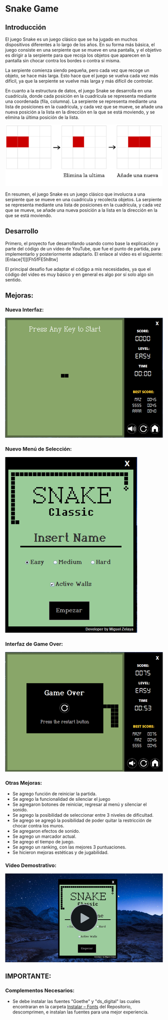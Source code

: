 # Snake Game

## Introducción

El juego Snake es un juego clásico que se ha jugado en muchos dispositivos diferentes a lo largo de los años. En su forma más básica, el juego consiste en una serpiente que se mueve en una pantalla, y el objetivo es dirigir a la serpiente para que recoja los objetos que aparecen en la pantalla sin chocar contra los bordes o contra sí misma.

La serpiente comienza siendo pequeña, pero cada vez que recoge un objeto, se hace más larga. Esto hace que el juego se vuelva cada vez más difícil, ya que la serpiente se vuelve más larga y más difícil de controlar.

En cuanto a la estructura de datos, el juego Snake se desarrolla en una cuadrícula, donde cada posición en la cuadrícula se representa mediante una coordenada (fila, columna). La serpiente se representa mediante una lista de posiciones en la cuadrícula, y cada vez que se mueve, se añade una nueva posición a la lista en la dirección en la que se está moviendo, y se elimina la última posición de la lista.

![Image text](https://github.com/zzMAZzz/Unidad3_Ejercicio1-16/blob/main/Imagenes/Snake1.png)

En resumen, el juego Snake es un juego clásico que involucra a una serpiente que se mueve en una cuadrícula y recolecta objetos. La serpiente se representa mediante una lista de posiciones en la cuadrícula, y cada vez que se mueve, se añade una nueva posición a la lista en la dirección en la que se está moviendo.

## Desarrollo
Primero, el proyecto fue desarrollando usando como base la explicación y parte del código de un video de YouTube, que fue el punto de partida, para implementarlo y posteriormente adaptarlo. 
El enlace al video es el siguiente: [Enlace[1]][Fh5fFE5h8tw]

El principal desafío fue adaptar el código a mis necesidades, ya que el código del video es muy básico y en general es algo por sí solo algo sin sentido.

## Mejoras:

### Nueva Interfaz:
![Image text](https://github.com/zzMAZzz/Unidad3_Ejercicio1-16/blob/main/Imagenes/Snake2.png)

### Nuevo Menú de Selección:
![Image text](https://github.com/zzMAZzz/Unidad3_Ejercicio1-16/blob/main/Imagenes/Snake3.png)

### Interfaz de Game Over:
![Image text](https://github.com/zzMAZzz/Unidad3_Ejercicio1-16/blob/main/Imagenes/Snake4.png)

### Otras Mejoras:
- Se agrego función de reiniciar la partida.
- Se agrego la funcionalidad de silenciar el juego
- Se agregaron botones de reiniciar, regresar al menú y silenciar el sonido.
- Se agrego la posibilidad de seleccionar entre 3 niveles de dificultad.
- Se agrego se agregó la posibilidad de poder quitar la restricción de chocar contra los muros. 
- Se agregaron efectos de sonido.
- Se agrego un marcador actual.
- Se agrego el tiempo de juego.
- Se agrego un ranking, con las mejores 3 puntuaciones.
- Se hicieron mejoras estéticas y de jugabilidad.

### Video Demostrativo:
[![Watch the video](https://github.com/zzMAZzz/Unidad3_Ejercicio1-16/blob/main/Imagenes/preview.png)](https://youtu.be/u8SMderv3jo)

## IMPORTANTE:
### Complementos Necesarios:
- Se debe instalar las fuentes "Goethe" y "ds_digital" las cuales encontraran en la carpeta [Instalar – Fonts](https://github.com/zzMAZzz/SnakeGame_20181900636/tree/main/Instalar%20-%20Fonts "Fonts") del Repositorio, descomprimen, e instalan las fuentes para una mejor experiencia. 
